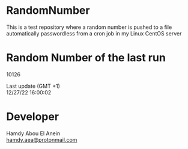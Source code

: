 # RandomNumber    
This is a test repository where a random number is pushed to a file automatically passwordless from a cron job in my Linux CentOS server    
# Random Number of the last run   
10126
      
Last update (GMT +1)    
12/27/22 16:00:02
# Developer    
Hamdy Abou El Anein   
hamdy.aea@protonmail.com
